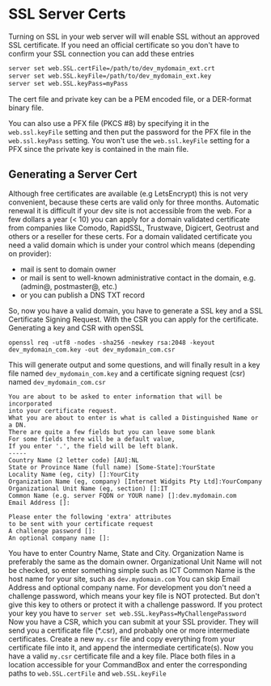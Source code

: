 # SSL Server Certs

Turning on SSL in your web server will will enable SSL without an approved SSL certificate. If you need an official certificate so you don't have to confirm your SSL connection you can add these entries

```bash
server set web.SSL.certFile=/path/to/dev_mydomain_ext.crt
server set web.SSL.keyFile=/path/to/dev_mydomain_ext.key
server set web.SSL.keyPass=myPass
```

The cert file and private key can be a PEM encoded file, or a DER-format binary file.

You can also use a PFX file (PKCS #8) by specifying it in the `web.ssl.keyFile` setting and then put the password for the PFX file in the `web.ssl.keyPass` setting.  You won't use the `web.ssl.keyFile` setting for a PFX since the private key is contained in the main file.

## Generating a Server Cert

Although free certificates are available (e.g LetsEncrypt) this is not very convenient, because these certs are valid only for three months. Automatic renewal it is difficult if your dev site is not accessible from the web. For a few dollars a year (< 10) you can apply for a domain validated certificate from companies like Comodo, RapidSSL, Trustwave, Digicert, Geotrust and others or a reseller for these certs. For a domain validated certificate you need a valid domain which is under your control which means (depending on provider):

* mail is sent to domain owner
* or mail is sent to well-known administrative contact in the domain, e.g. (admin@, postmaster@, etc.)
* or you can publish a DNS TXT record

So, now you have a valid domain, you have to generate a SSL key and a SSL Certificate Signing Request. With the CSR you can apply for the certificate. Generating a key and CSR with openSSL

```
openssl req -utf8 -nodes -sha256 -newkey rsa:2048 -keyout dev_mydomain_com.key -out dev_mydomain_com.csr
```

This will generate output and some questions, and will finally result in a key file named `dev_mydomain_com.key` and a certificate signing request (csr) named `dev_mydomain_com.csr`

```
You are about to be asked to enter information that will be incorporated
into your certificate request.
What you are about to enter is what is called a Distinguished Name or a DN.
There are quite a few fields but you can leave some blank
For some fields there will be a default value,
If you enter '.', the field will be left blank.
-----
Country Name (2 letter code) [AU]:NL
State or Province Name (full name) [Some-State]:YourState
Locality Name (eg, city) []:YourCity
Organization Name (eg, company) [Internet Widgits Pty Ltd]:YourCompany
Organizational Unit Name (eg, section) []:IT
Common Name (e.g. server FQDN or YOUR name) []:dev.mydomain.com
Email Address []:

Please enter the following 'extra' attributes
to be sent with your certificate request
A challenge password []:
An optional company name []:
```

You have to enter Country Name, State and City. Organization Name is preferably the same as the domain owner. Organizational Unit Name will not be checked, so enter something simple such as ICT Common Name is the host name for your site, such as `dev.mydomain.com` You can skip Email Address and optional company name. For development you don't need a challenge password, which means your key file is NOT protected. But don't give this key to others or protect it with a challenge password. If you protect your key you have to `server set web.SSL.keyPass=MyChallengePassword` Now you have a CSR, which you can submit at your SSL provider. They will send you a certificate file (\*.csr), and probably one or more intermediate certificates. Create a new `my.csr` file and copy everything from your certificate file into it, and append the intermediate certificate(s). Now you have a valid `my.csr` certificate file and a key file. Place both files in a location accessible for your CommandBox and enter the corresponding paths to `web.SSL.certFile` and `web.SSL.keyFile`
